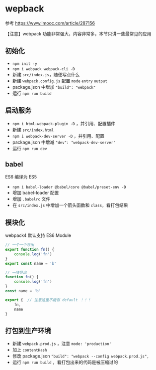# wepback

参考 https://www.imooc.com/article/287156

【注意】webpack 功能非常强大，内容非常多，本节只讲一些最常见的应用

## 初始化

- `npm init -y`
- `npm i webpack webpack-cli -D`
- 新建 `src/index.js`，随便写点什么
- 新建 `webpack.config.js` 配置 `mode` `entry` `output`
- package.json 中增加 `"build": "webpack"`
- 运行 `npm run build`

## 启动服务

- `npm i html-webpack-plugin -D` ，并引用、配置插件
- 新建 `src/index.html`
- `npm i webpack-dev-server -D` ，并引用、配置
- package.json 中增减 `"dev": "webpack-dev-server"`
- 运行 `npm run dev`

## babel

ES6 编译为 ES5

- `npm i babel-loader @babel/core @babel/preset-env -D`
- 增加 babel-loader 配置
- 增加 `.babelrc` 文件
- 在 `src/index.js` 中增加一个箭头函数和 `class`，看打包结果

## 模块化

webpack4 默认支持 ES6 Module

```js
// 一个一个导出
export function fn() {
    console.log('fn')
}
export const name = 'b'
```

```js
// 一块导出
function fn() {
    console.log('fn')
}
const name = 'b'

export {  // 注意这里不能有 default ！！！
    fn,
    name
}
```

## 打包到生产环境

- 新建 `webpack.prod.js` ，注意 `mode: 'production'`
- 加上 `contentHash`
- 修改 package.json `"build": "webpack --config webpack.prod.js",`
- 运行 `npm run build` ，看打包出来的代码是被压缩过的

